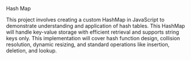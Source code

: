 Hash Map

This project involves creating a custom HashMap in JavaScript to demonstrate understanding and application of hash tables. This HashMap will handle key-value storage with efficient retrieval and supports string keys only. This implementation will cover hash function design, collision resolution, dynamic resizing, and standard operations like insertion, deletion, and lookup.
